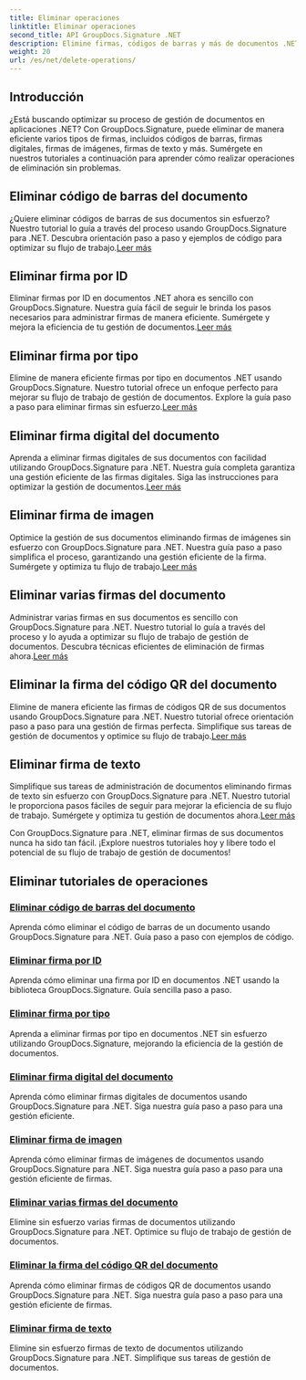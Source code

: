 ```yaml
---
title: Eliminar operaciones
linktitle: Eliminar operaciones
second_title: API GroupDocs.Signature .NET
description: Elimine firmas, códigos de barras y más de documentos .NET con GroupDocs.Signature. ¡Explore tutoriales para una gestión eficiente de documentos ahora!
weight: 20
url: /es/net/delete-operations/
---
```

## Introducción

¿Está buscando optimizar su proceso de gestión de documentos en aplicaciones .NET? Con GroupDocs.Signature, puede eliminar de manera eficiente varios tipos de firmas, incluidos códigos de barras, firmas digitales, firmas de imágenes, firmas de texto y más. Sumérgete en nuestros tutoriales a continuación para aprender cómo realizar operaciones de eliminación sin problemas.

## Eliminar código de barras del documento
 ¿Quiere eliminar códigos de barras de sus documentos sin esfuerzo? Nuestro tutorial lo guía a través del proceso usando GroupDocs.Signature para .NET. Descubra orientación paso a paso y ejemplos de código para optimizar su flujo de trabajo.[Leer más](./delete-barcode/)

## Eliminar firma por ID
 Eliminar firmas por ID en documentos .NET ahora es sencillo con GroupDocs.Signature. Nuestra guía fácil de seguir le brinda los pasos necesarios para administrar firmas de manera eficiente. Sumérgete y mejora la eficiencia de tu gestión de documentos.[Leer más](./delete-signature-by-id/)

## Eliminar firma por tipo
Elimine de manera eficiente firmas por tipo en documentos .NET usando GroupDocs.Signature. Nuestro tutorial ofrece un enfoque perfecto para mejorar su flujo de trabajo de gestión de documentos. Explore la guía paso a paso para eliminar firmas sin esfuerzo.[Leer más](./delete-signature-by-type/)

## Eliminar firma digital del documento
 Aprenda a eliminar firmas digitales de sus documentos con facilidad utilizando GroupDocs.Signature para .NET. Nuestra guía completa garantiza una gestión eficiente de las firmas digitales. Siga las instrucciones para optimizar la gestión de documentos.[Leer más](./delete-digital-signature/)

## Eliminar firma de imagen
 Optimice la gestión de sus documentos eliminando firmas de imágenes sin esfuerzo con GroupDocs.Signature para .NET. Nuestra guía paso a paso simplifica el proceso, garantizando una gestión eficiente de la firma. Sumérgete y optimiza tu flujo de trabajo.[Leer más](./delete-image-signature/)

## Eliminar varias firmas del documento
Administrar varias firmas en sus documentos es sencillo con GroupDocs.Signature para .NET. Nuestro tutorial lo guía a través del proceso y lo ayuda a optimizar su flujo de trabajo de gestión de documentos. Descubra técnicas eficientes de eliminación de firmas ahora.[Leer más](./delete-multiple-signatures/)

## Eliminar la firma del código QR del documento
 Elimine de manera eficiente las firmas de códigos QR de sus documentos usando GroupDocs.Signature para .NET. Nuestro tutorial ofrece orientación paso a paso para una gestión de firmas perfecta. Simplifique sus tareas de gestión de documentos y optimice su flujo de trabajo.[Leer más](./delete-qr-code-signature/)

## Eliminar firma de texto
 Simplifique sus tareas de administración de documentos eliminando firmas de texto sin esfuerzo con GroupDocs.Signature para .NET. Nuestro tutorial le proporciona pasos fáciles de seguir para mejorar la eficiencia de su flujo de trabajo. Sumérgete y optimiza tu gestión de documentos ahora.[Leer más](./delete-text-signature/)

Con GroupDocs.Signature para .NET, eliminar firmas de sus documentos nunca ha sido tan fácil. ¡Explore nuestros tutoriales hoy y libere todo el potencial de su flujo de trabajo de gestión de documentos!
## Eliminar tutoriales de operaciones
### [Eliminar código de barras del documento](./delete-barcode/)
Aprenda cómo eliminar el código de barras de un documento usando GroupDocs.Signature para .NET. Guía paso a paso con ejemplos de código.
### [Eliminar firma por ID](./delete-signature-by-id/)
Aprenda cómo eliminar una firma por ID en documentos .NET usando la biblioteca GroupDocs.Signature. Guía sencilla paso a paso.
### [Eliminar firma por tipo](./delete-signature-by-type/)
Aprenda a eliminar firmas por tipo en documentos .NET sin esfuerzo utilizando GroupDocs.Signature, mejorando la eficiencia de la gestión de documentos.
### [Eliminar firma digital del documento](./delete-digital-signature/)
Aprenda cómo eliminar firmas digitales de documentos usando GroupDocs.Signature para .NET. Siga nuestra guía paso a paso para una gestión eficiente.
### [Eliminar firma de imagen](./delete-image-signature/)
Aprenda cómo eliminar firmas de imágenes de documentos usando GroupDocs.Signature para .NET. Siga nuestra guía paso a paso para una gestión eficiente de firmas.
### [Eliminar varias firmas del documento](./delete-multiple-signatures/)
Elimine sin esfuerzo varias firmas de documentos utilizando GroupDocs.Signature para .NET. Optimice su flujo de trabajo de gestión de documentos.
### [Eliminar la firma del código QR del documento](./delete-qr-code-signature/)
Aprenda cómo eliminar firmas de códigos QR de documentos usando GroupDocs.Signature para .NET. Siga nuestra guía paso a paso para una gestión eficiente de firmas.
### [Eliminar firma de texto](./delete-text-signature/)
Elimine sin esfuerzo firmas de texto de documentos utilizando GroupDocs.Signature para .NET. Simplifique sus tareas de gestión de documentos.